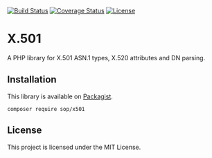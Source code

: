 [![Build Status](https://travis-ci.org/sop/x501.svg?branch=master)](https://travis-ci.org/sop/x501)
[![Coverage Status](https://coveralls.io/repos/github/sop/x501/badge.svg?branch=master)](https://coveralls.io/github/sop/x501?branch=master)
[![License](https://poser.pugx.org/sop/x501/license)](https://github.com/sop/x501/blob/master/LICENSE)

# X.501
A PHP library for X.501 ASN.1 types, X.520 attributes and DN parsing.

## Installation
This library is available on
[Packagist](https://packagist.org/packages/sop/x501).

    composer require sop/x501

## License
This project is licensed under the MIT License.
